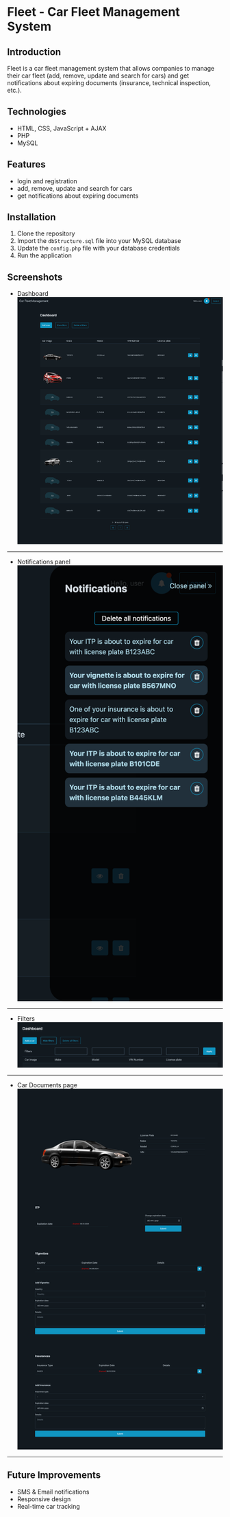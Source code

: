 # Fleet - Car Fleet Management System

## Introduction
Fleet is a car fleet management system that allows companies to manage their car fleet (add, remove, update and search for cars) and get notifications about expiring documents (insurance, technical inspection, etc.).

## Technologies
- HTML, CSS, JavaScript + AJAX
- PHP
- MySQL

## Features
- login and registration
- add, remove, update and search for cars
- get notifications about expiring documents

## Installation
1. Clone the repository
2. Import the `dbStructure.sql` file into your MySQL database
3. Update the `config.php` file with your database credentials
4. Run the application

## Screenshots
- Dashboard
    ![Dashboard](screenshots/dashboard.png)
---
- Notifications panel
    ![Notifications](screenshots/notifications.png)
---
- Filters
    ![Filters](screenshots/filters.png)
---
- Car Documents page
    ![Documents](screenshots/documents.png)
---

## Future Improvements
- SMS & Email notifications
- Responsive design
- Real-time car tracking